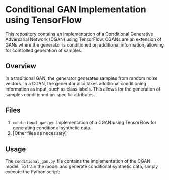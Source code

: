 # Conditional GAN Implementation using TensorFlow

This repository contains an implementation of a Conditional Generative Adversarial Network (CGAN) using TensorFlow. CGANs are an extension of GANs where the generator is conditioned on additional information, allowing for controlled generation of samples.

## Overview

In a traditional GAN, the generator generates samples from random noise vectors. In a CGAN, the generator also takes additional conditioning information as input, such as class labels. This allows for the generation of samples conditioned on specific attributes.

## Files

1. `conditional_gan.py`: Implementation of a CGAN using TensorFlow for generating conditional synthetic data.
2. [Other files as necessary]

## Usage

The `conditional_gan.py` file contains the implementation of the CGAN model. To train the model and generate conditional synthetic data, simply execute the Python script:

